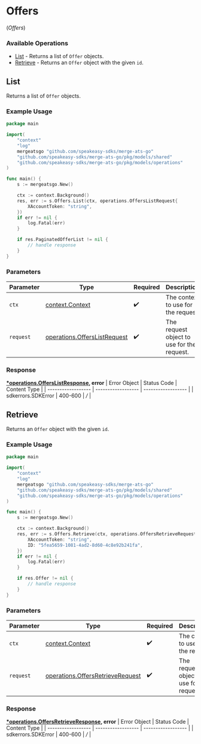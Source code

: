 # Offers
(*Offers*)

### Available Operations

* [List](#list) - Returns a list of `Offer` objects.
* [Retrieve](#retrieve) - Returns an `Offer` object with the given `id`.

## List

Returns a list of `Offer` objects.

### Example Usage

```go
package main

import(
	"context"
	"log"
	mergeatsgo "github.com/speakeasy-sdks/merge-ats-go"
	"github.com/speakeasy-sdks/merge-ats-go/pkg/models/shared"
	"github.com/speakeasy-sdks/merge-ats-go/pkg/models/operations"
)

func main() {
    s := mergeatsgo.New()

    ctx := context.Background()
    res, err := s.Offers.List(ctx, operations.OffersListRequest{
        XAccountToken: "string",
    })
    if err != nil {
        log.Fatal(err)
    }

    if res.PaginatedOfferList != nil {
        // handle response
    }
}
```

### Parameters

| Parameter                                                                        | Type                                                                             | Required                                                                         | Description                                                                      |
| -------------------------------------------------------------------------------- | -------------------------------------------------------------------------------- | -------------------------------------------------------------------------------- | -------------------------------------------------------------------------------- |
| `ctx`                                                                            | [context.Context](https://pkg.go.dev/context#Context)                            | :heavy_check_mark:                                                               | The context to use for the request.                                              |
| `request`                                                                        | [operations.OffersListRequest](../../pkg/models/operations/offerslistrequest.md) | :heavy_check_mark:                                                               | The request object to use for the request.                                       |


### Response

**[*operations.OffersListResponse](../../pkg/models/operations/offerslistresponse.md), error**
| Error Object       | Status Code        | Content Type       |
| ------------------ | ------------------ | ------------------ |
| sdkerrors.SDKError | 400-600            | */*                |

## Retrieve

Returns an `Offer` object with the given `id`.

### Example Usage

```go
package main

import(
	"context"
	"log"
	mergeatsgo "github.com/speakeasy-sdks/merge-ats-go"
	"github.com/speakeasy-sdks/merge-ats-go/pkg/models/shared"
	"github.com/speakeasy-sdks/merge-ats-go/pkg/models/operations"
)

func main() {
    s := mergeatsgo.New()

    ctx := context.Background()
    res, err := s.Offers.Retrieve(ctx, operations.OffersRetrieveRequest{
        XAccountToken: "string",
        ID: "5fea5659-1081-4ad2-8d60-4c8e92b241fa",
    })
    if err != nil {
        log.Fatal(err)
    }

    if res.Offer != nil {
        // handle response
    }
}
```

### Parameters

| Parameter                                                                                | Type                                                                                     | Required                                                                                 | Description                                                                              |
| ---------------------------------------------------------------------------------------- | ---------------------------------------------------------------------------------------- | ---------------------------------------------------------------------------------------- | ---------------------------------------------------------------------------------------- |
| `ctx`                                                                                    | [context.Context](https://pkg.go.dev/context#Context)                                    | :heavy_check_mark:                                                                       | The context to use for the request.                                                      |
| `request`                                                                                | [operations.OffersRetrieveRequest](../../pkg/models/operations/offersretrieverequest.md) | :heavy_check_mark:                                                                       | The request object to use for the request.                                               |


### Response

**[*operations.OffersRetrieveResponse](../../pkg/models/operations/offersretrieveresponse.md), error**
| Error Object       | Status Code        | Content Type       |
| ------------------ | ------------------ | ------------------ |
| sdkerrors.SDKError | 400-600            | */*                |
